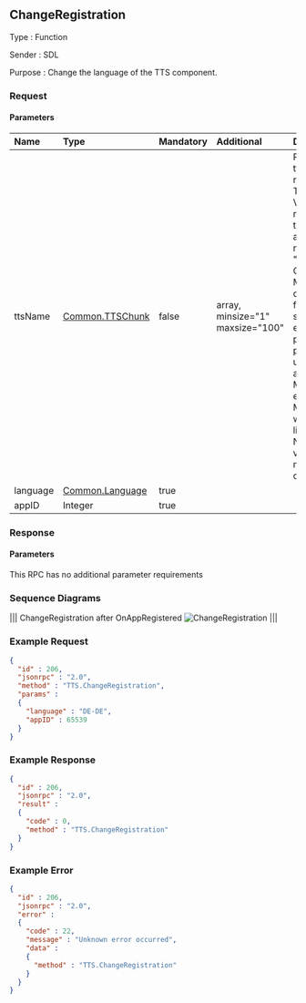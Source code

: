 ## ChangeRegistration

Type
: Function

Sender
: SDL

Purpose
: Change the language of the TTS component.

### Request

#### Parameters

|Name|Type|Mandatory|Additional|Description|
|:---|:---|:--------|:---------|:--------------------------|
|ttsName|[Common.TTSChunk](../../common/structs/#ttschunk)|false|array, minsize="1" maxsize="100"|Request new ttsName registration<br>TTS string for VR recognition of the mobile application name, e.g. "Ford Drive Green".<br> Meant to overcome any failing on speech engine in properly pronouncing / understanding app name.<br>May not be empty.<br>May not start with a new line character.<br>Not unique value (SDL makes all the checks)|
|language|[Common.Language](../../common/enums/#language)|true| | |
|appID|Integer|true| | |

### Response

#### Parameters

This RPC has no additional parameter requirements

### Sequence Diagrams
|||
ChangeRegistration after OnAppRegistered
![ChangeRegistration](./assets/ChangeRegistration.png)
|||

### Example Request

```json
{
  "id" : 206,
  "jsonrpc" : "2.0",
  "method" : "TTS.ChangeRegistration",
  "params" :
  {
    "language" : "DE-DE",
    "appID" : 65539
  }
}
```
### Example Response

```json
{
  "id" : 206,
  "jsonrpc" : "2.0",
  "result" :
  {
    "code" : 0,
    "method" : "TTS.ChangeRegistration"
  }
}
```

### Example Error

```json
{
  "id" : 206,
  "jsonrpc" : "2.0",
  "error" :
  {
    "code" : 22,
    "message" : "Unknown error occurred",
    "data" :
    {
      "method" : "TTS.ChangeRegistration"
    }
  }
}
```
